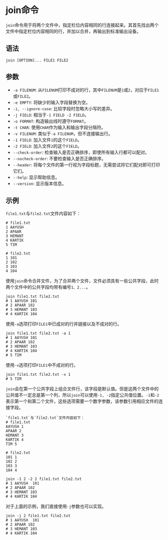 # join命令
`join`命令用于将两个文件中，指定栏位内容相同的行连接起来。其首先找出两个文件中指定栏位内容相同的行，并加以合并，再输出到标准输出设备。

## 语法

```shell
join [OPTION]... FILE1 FILE2
```

## 参数
* `-a FILENUM`: 从`FILENUM`打印不成对的行，其中`FILENUM`是`1`或`2`，对应于`FILE1`或`FILE2`。
* `-e EMPTY`: 将缺少的输入字段替换为空。
* `-i, --ignore-case`: 比较字段时忽略大小写的差异。
* `-j FIELD`: 相当于`-1 FIELD -2 FIELD`。
* `-o FORMAT`: 构造输出线时遵守`FORMAT`。
* `-t CHAR`: 使用`CHAR`作为输入和输出字段分隔符。
* `-v FILENUM`: 类似于`-a FILENUM`，但不连接输出行。
* `-1 FIELD`: 加入文件`1`的这个`FIELD`。
* `-2 FIELD`: 加入文件`2`的这个`FIELD`。
* `--check-order`: 检查输入是否正确排序，即使所有输入行都可以配对。
* `--nocheck-order`: 不要检查输入是否正确排序。
* `--header`: 将每个文件的第一行视为字段标题，无需尝试将它们配对即可打印它们。
* `--help`: 显示帮助信息。
* `--version`: 显示版本信息。

## 示例
`file1.txt`与`file2.txt`文件内容如下：

```
# file1.txt
1 AAYUSH
2 APAAR
3 HEMANT
4 KARTIK
5 TIM

# file2.txt
1 101
2 102
3 103
4 104
```

使用`join`命令合并文件，为了合并两个文件，文件必须具有一些公共字段，此时两个文件中的公共字段均带有编号`1、2...`。

```shell
join file1.txt file2.txt
# 1 AAYUSH 101
# 2 APAAR 102
# 3 HEMANT 103
# 4 KARTIK 104
```

使用`-a`选项打印`FILE1`中已成对的行并链接以及不成对的行。

```shell
join file1.txt file2.txt -a 1
# 1 AAYUSH 101
# 2 APAAR 102
# 3 HEMANT 103
# 4 KARTIK 104
# 5 TIM

```


使用`-v`选项打印`FILE1`中不成对的行。

```shell
join file1.txt file2.txt -v 1
# 5 TIM
```

`join`会在第一个公共字段上组合文件行，该字段是默认值。但是这两个文件中的公共值不一定总是第一个列，所以`join`可以使用`-1, -2`指定公共值位置。`-1`和`-2`表示第一个和第二个文件，这些选项需要一个数字参数，该参数引用相应文件的连接字段。

```
`file1.txt`与`file2.txt`文件内容如下：
# file1.txt
AAYUSH 1 
APAAR 2
HEMANT 3
KARTIK 4
TIM 5

# file2.txt
101 1
102 2
103 3
104 4
```

```shell
join -1 2 -2 2 file1.txt file2.txt
# 1 AAYUSH  101
# 2 APAAR 102
# 3 HEMANT 103
# 4 KARTIK 104
```

对于上面的示例，我们直接使用`-j`参数也可以实现。

```shell
join -j 2 file1.txt file2.txt
# 1 AAYUSH  101
# 2 APAAR 102
# 3 HEMANT 103
# 4 KARTIK 104
```







